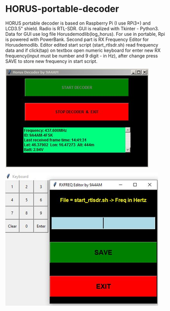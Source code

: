 # HORUS-portable-decoder
HORUS portable decoder is based on Raspberry Pi (I use RPi3+) and LCD3.5" shield. Radio is RTL-SDR.  GUI is realized with Tkinter - Python3. Data for GUI use log file Horusdemodlib(log_horus). For use in portable, Rpi is powered with PowerBank. Second part is RX Frequency Editor for Horusdemodlib. Editor edited start script (start_rtlsdr.sh) read frequency data and if click(tap) on textbox open numeric keyboard for enter new RX frequency(input must be number and 9 digit - in Hz), after change press SAVE to store new frequency in start script. 

![alt tag](Capture1.JPG)








![alt tag](Captured.JPG)

